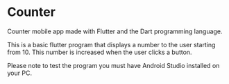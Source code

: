 # Counter
Counter mobile app made with Flutter and the Dart programming language.

This is a basic flutter program that displays a number to the user starting from 10. This number is increased when the user clicks a button.

Please note to test the program you must have Android Studio installed on your PC.
